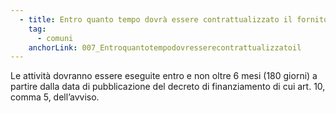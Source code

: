 ```yaml
---
  - title: Entro quanto tempo dovrà essere contrattualizzato il fornitore per i Comuni sopra i 50.000 abitanti?
    tag:
      - comuni
    anchorLink: 007_Entroquantotempodovresserecontrattualizzatoil
---
```


Le attività dovranno essere eseguite entro e non oltre 6 mesi (180 giorni) a partire dalla data di pubblicazione del decreto di finanziamento di cui art. 10, comma 5, dell’avviso.